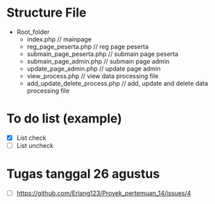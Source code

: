 # Structure File
- Root_folder
  - index.php // mainpage
  - reg_page_peserta.php // reg page peserta
  - submain_page_peserta.php // submain page peserta
  - submain_page_admin.php // submain page admin
  - update_page_admin.php // update page admin
  - view_process.php // view data processing file
  - add_update_delete_process.php // add, update and delete data processing file
# To do list (example)
- [x] List check
- [ ] List uncheck
# Tugas tanggal 26 agustus
- [ ] https://github.com/Erlang123/Proyek_pertemuan_14/issues/4
